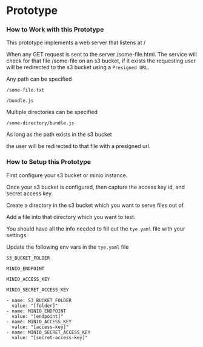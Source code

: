 

# Prototype

### How to Work with this Prototype

This prototype implements a web server that listens at /

When any GET request is sent to the server /some-file.html. 
The service will check for that file /some-file on an s3 bucket, if it exists 
the requesting user will be redirected to the s3 bucket using a `Presigned URL`.

Any path can be specified

`/some-file.txt`

`/bundle.js`

Multiple directories can be specified

`/some-directory/bundle.js`

As long as the path exists in the s3 bucket

the user will be redirected to that file with a presigned url.


### How to Setup this Prototype

First configure your s3 bucket or minio instance.

Once your s3 bucket is configured, then capture the access key id, and secret access key.

Create a directory in the s3 bucket which you want to serve files out of.

Add a file into that directory which you want to test.

You should have all the info needed to fill out the `tye.yaml` file with your settings.

Update the following env vars in the `tye.yaml` file

`S3_BUCKET_FOLDER`

`MINIO_ENDPOINT` 

`MINIO_ACCESS_KEY`

`MINIO_SECRET_ACCESS_KEY`

```
- name: S3_BUCKET_FOLDER
  value: "[folder]"
- name: MINIO_ENDPOINT
  value: "[endpoint]"
- name: MINIO_ACCESS_KEY
  value: "[access-key]"
- name: MINIO_SECRET_ACCESS_KEY
  value: "[secret-access-key]"
```

